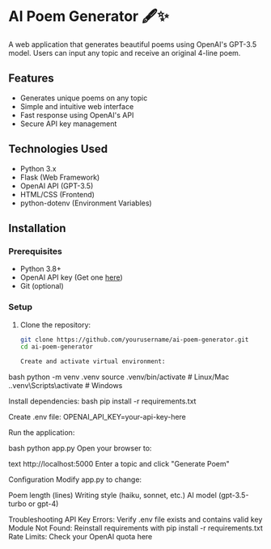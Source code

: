 # AI Poem Generator 🖋️✨

A web application that generates beautiful poems using OpenAI's GPT-3.5 model. Users can input any topic and receive an original 4-line poem.

## Features
- Generates unique poems on any topic
- Simple and intuitive web interface
- Fast response using OpenAI's API
- Secure API key management

## Technologies Used
- Python 3.x
- Flask (Web Framework)
- OpenAI API (GPT-3.5)
- HTML/CSS (Frontend)
- python-dotenv (Environment Variables)

## Installation

### Prerequisites
- Python 3.8+
- OpenAI API key (Get one [here](https://platform.openai.com/api-keys))
- Git (optional)

### Setup
1. Clone the repository:
   ```bash
   git clone https://github.com/yourusername/ai-poem-generator.git
   cd ai-poem-generator

   Create and activate virtual environment:
bash
python -m venv .venv
source .venv/bin/activate  # Linux/Mac
.\.venv\Scripts\activate  # Windows


Install dependencies:
bash
pip install -r requirements.txt

Create .env file:
OPENAI_API_KEY=your-api-key-here


Run the application:

bash
python app.py
Open your browser to:

text
http://localhost:5000
Enter a topic and click "Generate Poem"

Configuration
Modify app.py to change:

Poem length (lines)
Writing style (haiku, sonnet, etc.)
AI model (gpt-3.5-turbo or gpt-4)

Troubleshooting
API Key Errors: Verify .env file exists and contains valid key
Module Not Found: Reinstall requirements with pip install -r requirements.txt
Rate Limits: Check your OpenAI quota here
